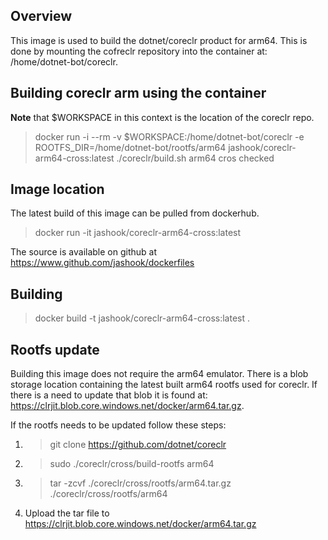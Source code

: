## Overview

This image is used to build the dotnet/coreclr product for arm64. This is done
by mounting the cofreclr repository into the container at:
/home/dotnet-bot/coreclr.

## Building coreclr arm using the container

**Note** that $WORKSPACE in this context is the location of the coreclr repo.

>docker run -i --rm -v $WORKSPACE:/home/dotnet-bot/coreclr -e ROOTFS_DIR=/home/dotnet-bot/rootfs/arm64 jashook/coreclr-arm64-cross:latest ./coreclr/build.sh arm64 cros checked

## Image location

The latest build of this image can be pulled from dockerhub.

>docker run -it jashook/coreclr-arm64-cross:latest

The source is available on github at https://www.github.com/jashook/dockerfiles

## Building

>docker build -t jashook/coreclr-arm64-cross:latest .

## Rootfs update

Building this image does not require the arm64 emulator. There is a blob storage
location containing the latest built arm64 rootfs used for coreclr. If there is
a need to update that blob it is found at: https://clrjit.blob.core.windows.net/docker/arm64.tar.gz.

If the rootfs needs to be updated follow these steps:

1. >git clone https://github.com/dotnet/coreclr
2. >sudo ./coreclr/cross/build-rootfs arm64
3. >tar -zcvf ./coreclr/cross/rootfs/arm64.tar.gz ./coreclr/cross/rootfs/arm64
4. Upload the tar file to https://clrjit.blob.core.windows.net/docker/arm64.tar.gz
